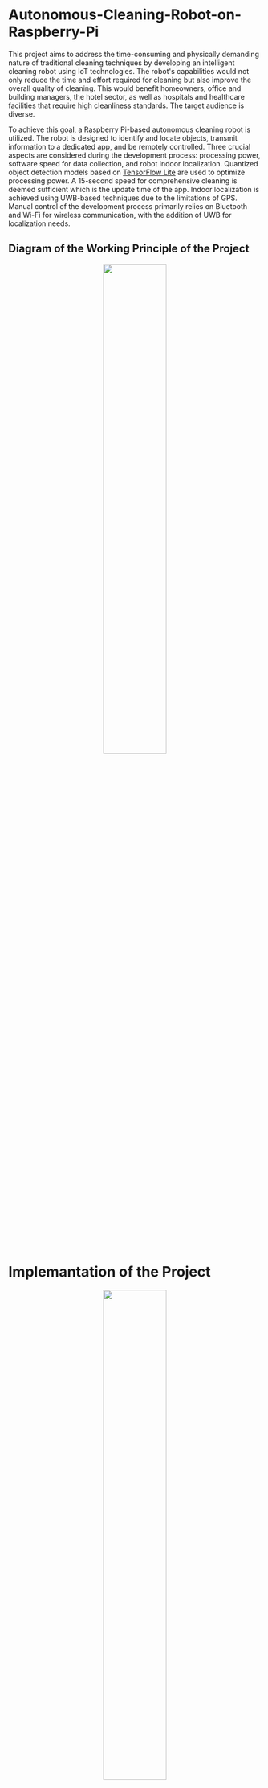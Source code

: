 # Autonomous-Cleaning-Robot-on-Raspberry-Pi


This project aims to address the time-consuming and physically demanding nature of traditional cleaning techniques by developing an intelligent cleaning robot using IoT technologies. The robot's capabilities would not only reduce the time and effort required for cleaning but also improve the overall quality of cleaning. This would benefit homeowners, office and building managers, the hotel sector, as well as hospitals and healthcare facilities that require high cleanliness standards. The target audience is diverse.

To achieve this goal, a Raspberry Pi-based autonomous cleaning robot is utilized. The robot is designed to identify and locate objects, transmit information to a dedicated app, and be remotely controlled. Three crucial aspects are considered during the development process: processing power, software speed for data collection, and robot indoor localization. Quantized object detection models based on <a href="https://github.com/tensorflow/examples/blob/master/lite/examples/object_detection/raspberry_pi/README.md"> TensorFlow Lite</a> are used to optimize processing power. A 15-second speed for comprehensive cleaning is deemed sufficient which is the update time of the app. Indoor localization is achieved using UWB-based techniques due to the limitations of GPS. Manual control of the development process primarily relies on Bluetooth and Wi-Fi for wireless communication, with the addition of UWB for localization needs.


## Diagram of the Working Principle of the Project
<p align="center">
<img src="https://github.com/baturalpguven/Autonomous-Cleaning-Robot-on-Raspberry-Pi/assets/77858949/88fa07fd-02c2-48ef-8dd4-7a03682d9eb3" align = "center" width="50%" height="50%">
</p>

# Implemantation of the Project
<p align="center">
<img src="https://github.com/baturalpguven/Autonomous-Cleaning-Robot-on-Raspberry-Pi/assets/77858949/2e8f80d6-0c2c-4712-9a08-4266b5f3bfc5" align = "center" width="50%" height="50%">
</p>




## 1. Raspberry Pi 3B+

Raspberry Pi is placed in the second layer of the robot to control all of the functions of the robot. A power bank which has a capacity of 50000 mAh is placed near the Raspberry Pi and connected to it with GPIO USB to supply power to Raspberry Pi and other components such as sonar sensors, Pi Camera, and UWB anchors. 

## 2. DC Motors and Motor Driver

There were four different DC motors combined with plastic wheels connected to the motor driver for the movement of the product, and all of them were placed in the first layer of the body. The motor driver is connected to the Raspberry Pi with a breadboard via GPIO pins as can be seen in the hardware block diagram. To give power to the motor driver, a 17V DC battery is placed in the first layer of the robot and connected to the motor driver GPIO. 


## 3. Sonar Sensor

Sonar sensors connected to Raspberry Pi via a GPIO pin and placed in the second layer of the robot, are used for facilitating the autonomous movement and safety of the product. Whenever they detect an object closer than 20 centimeters, the robot stops towards the direction and changes its route. 

## 4. UWB Anchor
As can be seen in Figure 3, four different UWB anchors are connected to Raspberry Pi via GPIO USB and placed in the second layer of the product, which are used in the autonomous movement of the product. They are basically indoor GPS to be used in determining the route and location of the product. 
## 5. Broomstick
The cleaning would be done by the broomstick which is placed in the first layer of the robot’s body. 
## 6. USB Camera
The USB camera will be used to utilize object detection and will be on the second floor of the robot so that it can detect objects with a wider view angle.
## Android Mobile Phone
For manual control, an Android mobile phone is used which will be connected to the Raspberry Pi via Bluetooth protocol to control the robot manually when it is needed. Also, the data about the encountered object which comes from Raspberry Pi via Google Firebase can be seen in the mobile phone via Wi-Fi communication protocol. 

<p align="center">
<img src="https://github.com/baturalpguven/Autonomous-Cleaning-Robot-on-Raspberry-Pi/assets/77858949/df55a3d0-2942-4f4b-af58-b3e1d00a4f23" align = "center" width="50%" height="50%">
</p>


## Demo of the Project

<p align="center">
  <a href="https://youtu.be/4zjsMoJlkdo">
    <img src="https://img.youtube.com/vi/4zjsMoJlkdo/0.jpg" alt="Thumbnail">
  </a>
</p>



